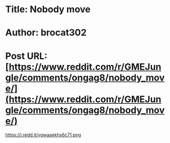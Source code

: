 # Title: Nobody move
# Author: brocat302
# Post URL: [https://www.reddit.com/r/GMEJungle/comments/ongag8/nobody_move/](https://www.reddit.com/r/GMEJungle/comments/ongag8/nobody_move/)


https://i.redd.it/yqwaaekhs6c71.png